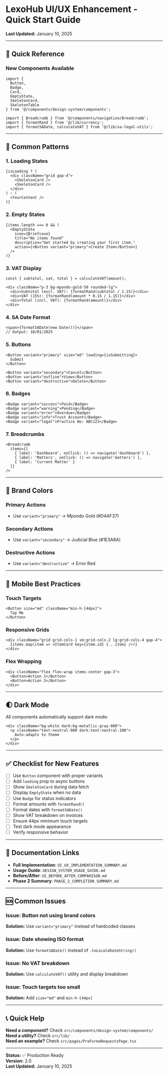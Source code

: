 # LexoHub UI/UX Enhancement - Quick Start Guide

**Last Updated:** January 10, 2025

---

## 🚀 Quick Reference

### **New Components Available**

```tsx
import {
  Button,
  Badge,
  Card,
  EmptyState,
  SkeletonCard,
  SkeletonTable
} from '@/components/design-system/components';

import { Breadcrumb } from '@/components/navigation/Breadcrumb';
import { formatRand } from '@/lib/currency';
import { formatSADate, calculateVAT } from '@/lib/sa-legal-utils';
```

---

## 🎨 Common Patterns

### **1. Loading States**
```tsx
{isLoading ? (
  <div className="grid gap-4">
    <SkeletonCard />
    <SkeletonCard />
  </div>
) : (
  <YourContent />
)}
```

### **2. Empty States**
```tsx
{items.length === 0 && (
  <EmptyState
    icon={Briefcase}
    title="No items found"
    description="Get started by creating your first item."
    action={<Button variant="primary">Create Item</Button>}
  />
)}
```

### **3. VAT Display**
```tsx
const { subtotal, vat, total } = calculateVAT(amount);

<div className="p-3 bg-mpondo-gold-50 rounded-lg">
  <div>Subtotal (excl. VAT): {formatRand(subtotal / 1.15)}</div>
  <div>VAT (15%): {formatRand(amount * 0.15 / 1.15)}</div>
  <div>Total (incl. VAT): {formatRand(amount)}</div>
</div>
```

### **4. SA Date Format**
```tsx
<span>{formatSADate(new Date())}</span>
// Output: 10/01/2025
```

### **5. Buttons**
```tsx
<Button variant="primary" size="md" loading={isSubmitting}>
  Submit
</Button>

<Button variant="secondary">Cancel</Button>
<Button variant="outline">View</Button>
<Button variant="destructive">Delete</Button>
```

### **6. Badges**
```tsx
<Badge variant="success">Paid</Badge>
<Badge variant="warning">Pending</Badge>
<Badge variant="error">Overdue</Badge>
<Badge variant="info">Trust Account</Badge>
<Badge variant="legal">Practice No: ABC123</Badge>
```

### **7. Breadcrumbs**
```tsx
<Breadcrumb
  items={[
    { label: 'Dashboard', onClick: () => navigate('dashboard') },
    { label: 'Matters', onClick: () => navigate('matters') },
    { label: 'Current Matter' }
  ]}
/>
```

---

## 🎯 Brand Colors

### **Primary Actions**
- Use `variant="primary"` → Mpondo Gold (#D4AF37)

### **Secondary Actions**
- Use `variant="secondary"` → Judicial Blue (#1E3A8A)

### **Destructive Actions**
- Use `variant="destructive"` → Error Red

---

## 📱 Mobile Best Practices

### **Touch Targets**
```tsx
<Button size="md" className="min-h-[44px]">
  Tap Me
</Button>
```

### **Responsive Grids**
```tsx
<div className="grid grid-cols-1 sm:grid-cols-2 lg:grid-cols-4 gap-4">
  {items.map(item => <ItemCard key={item.id} {...item} />)}
</div>
```

### **Flex Wrapping**
```tsx
<div className="flex flex-wrap items-center gap-3">
  <Button>Action 1</Button>
  <Button>Action 2</Button>
</div>
```

---

## 🌓 Dark Mode

All components automatically support dark mode:

```tsx
<div className="bg-white dark:bg-metallic-gray-800">
  <p className="text-neutral-900 dark:text-neutral-100">
    Auto-adapts to theme
  </p>
</div>
```

---

## ✅ Checklist for New Features

- [ ] Use `Button` component with proper variants
- [ ] Add `loading` prop to async buttons
- [ ] Show `SkeletonCard` during data fetch
- [ ] Display `EmptyState` when no data
- [ ] Use `Badge` for status indicators
- [ ] Format amounts with `formatRand()`
- [ ] Format dates with `formatSADate()`
- [ ] Show VAT breakdown on invoices
- [ ] Ensure 44px minimum touch targets
- [ ] Test dark mode appearance
- [ ] Verify responsive behavior

---

## 🔗 Documentation Links

- **Full Implementation**: `UI_UX_IMPLEMENTATION_SUMMARY.md`
- **Usage Guide**: `DESIGN_SYSTEM_USAGE_GUIDE.md`
- **Before/After**: `UI_BEFORE_AFTER_COMPARISON.md`
- **Phase 2 Summary**: `PHASE_2_COMPLETION_SUMMARY.md`

---

## 🆘 Common Issues

### **Issue: Button not using brand colors**
**Solution:** Use `variant="primary"` instead of hardcoded classes

### **Issue: Date showing ISO format**
**Solution:** Use `formatSADate()` instead of `.toLocaleDateString()`

### **Issue: No VAT breakdown**
**Solution:** Use `calculateVAT()` utility and display breakdown

### **Issue: Touch targets too small**
**Solution:** Add `size="md"` and `min-h-[44px]`

---

## 📞 Quick Help

**Need a component?** Check `src/components/design-system/components/`  
**Need a utility?** Check `src/lib/`  
**Need an example?** Check `src/pages/ProFormaRequestsPage.tsx`

---

**Status:** ✅ Production Ready  
**Version:** 2.0  
**Last Updated:** January 10, 2025
